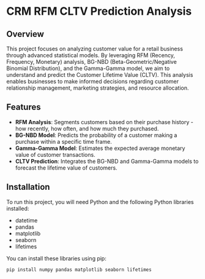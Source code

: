 # CRM RFM CLTV Prediction Analysis

## Overview

This project focuses on analyzing customer value for a retail business through advanced statistical models. By leveraging RFM (Recency, Frequency, Monetary) analysis, BG-NBD (Beta-Geometric/Negative Binomial Distribution), and the Gamma-Gamma model, we aim to understand and predict the Customer Lifetime Value (CLTV). This analysis enables businesses to make informed decisions regarding customer relationship management, marketing strategies, and resource allocation.

## Features

- **RFM Analysis**: Segments customers based on their purchase history - how recently, how often, and how much they purchased.
- **BG-NBD Model**: Predicts the probability of a customer making a purchase within a specific time frame.
- **Gamma-Gamma Model**: Estimates the expected average monetary value of customer transactions.
- **CLTV Prediction**: Integrates the BG-NBD and Gamma-Gamma models to forecast the lifetime value of customers.

## Installation

To run this project, you will need Python and the following Python libraries installed:

- datetime
- pandas
- matplotlib
- seaborn
- lifetimes

You can install these libraries using pip:

```bash
pip install numpy pandas matplotlib seaborn lifetimes
